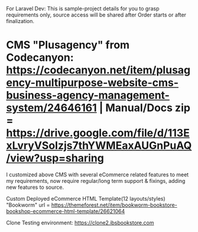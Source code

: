 For Laravel Dev: This is sample-project details for you to grasp requirements only, source access will be shared after Order starts or after finalization.

# CMS "Plusagency" from Codecanyon: https://codecanyon.net/item/plusagency-multipurpose-website-cms-business-agency-management-system/24646161 | Manual/Docs zip = https://drive.google.com/file/d/113ExLvryVSoIzjs7thYWMEaxAUGnPuAQ/view?usp=sharing

I customized above CMS with several eCommerce related features to meet my requirements, now require regular/long term support & fixings, adding new features to source.

Custom Deployed eCommerce HTML Template(12 layouts/styles) "Bookworm" url = https://themeforest.net/item/bookworm-bookstore-bookshop-ecommerce-html-template/26621064

Clone Testing environment: https://clone2.ibsbookstore.com
